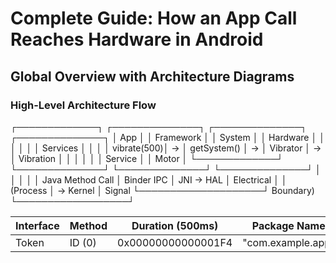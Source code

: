 # Complete Guide: How an App Call Reaches Hardware in Android
## Global Overview with Architecture Diagrams
### High-Level Architecture Flow

┌─────────────┐    ┌──────────────┐    ┌──────────────┐    ┌──────────────┐
│    App      │    │   Framework  │    │  System      │    │   Hardware   │
│             │    │              │    │   Services   │    │              │
│ vibrate(500)│ →  │ getSystem()  │ →  │ Vibrator     │ →  │ Vibration    │
│             │    │              │    │ Service      │    │ Motor        │
└─────────────┘    └──────────────┘    └──────────────┘    └──────────────┘
       │                    │                   │                  │
       │ Java Method Call   │    Binder IPC     │   JNI → HAL      │ Electrical
       │                    │    (Process       │   → Kernel       │ Signal
       └────────────────────┘    Boundary)      └──────────────────┘

| Interface | Method | Duration (500ms) | Package Name    |
|-----------|--------|------------------|-----------------|
| Token     | ID (0) | 0x00000000000001F4 | "com.example.app" |
